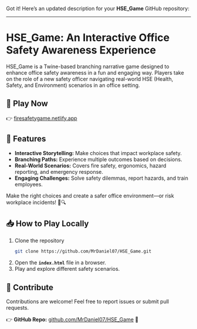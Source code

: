 Got it! Here’s an updated description for your **HSE_Game** GitHub repository:  

---

# HSE_Game: An Interactive Office Safety Awareness Experience

HSE_Game is a Twine-based branching narrative game designed to enhance office safety awareness in a fun and engaging way. Players take on the role of a new safety officer navigating real-world HSE (Health, Safety, and Environment) scenarios in an office setting.  

## **🔗 Play Now**  
👉 [firesafetygame.netlify.app](https://firesafetygame.netlify.app/)  

## **🚀 Features**  
- **Interactive Storytelling:** Make choices that impact workplace safety.  
- **Branching Paths:** Experience multiple outcomes based on decisions.  
- **Real-World Scenarios:** Covers fire safety, ergonomics, hazard reporting, and emergency response.  
- **Engaging Challenges:** Solve safety dilemmas, report hazards, and train employees.  

Make the right choices and create a safer office environment—or risk workplace incidents! 🚧🔍  

## **📥 How to Play Locally**  
1. Clone the repository  
   ```bash
   git clone https://github.com/MrDaniel07/HSE_Game.git
   ```  
2. Open the **`index.html`** file in a browser.  
3. Play and explore different safety scenarios.  

## **🤝 Contribute**  
Contributions are welcome! Feel free to report issues or submit pull requests.  

👉 **GitHub Repo:** [github.com/MrDaniel07/HSE_Game](https://github.com/MrDaniel07/HSE_Game) 🚀
